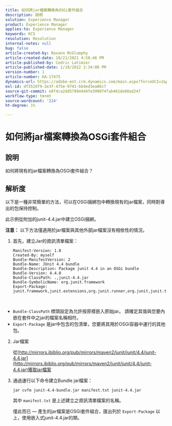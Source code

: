 ```yaml
---
title: 如何將jar檔案轉換為OSGi套件組合
description: 說明
solution: Experience Manager
product: Experience Manager
applies-to: Experience Manager
keywords: KCS
resolution: Resolution
internal-notes: null
bug: false
article-created-by: Roxann McGlumphy
article-created-date: 10/21/2021 4:58:46 PM
article-published-by: Cedric Latimier
article-published-date: 1/18/2022 2:34:00 PM
version-number: 1
article-number: KA-17475
dynamics-url: https://adobe-ent.crm.dynamics.com/main.aspx?forceUCI=1&pagetype=entityrecord&etn=knowledgearticle&id=94505726-9032-ec11-b6e5-000d3a5ba97a
exl-id: df352df9-2e3f-475e-9741-bb4ed3ea86c7
source-git-commit: e8f4ca2dd578944d4fe399074fab461de88ad247
workflow-type: tm+mt
source-wordcount: '224'
ht-degree: 1%

---
```


# 如何將jar檔案轉換為OSGi套件組合

## 說明


如何將現有的jar檔案轉換為OSGi套件組合？


## 解析度


以下是一種非常簡單的方法，可以在OSGi捆綁包中轉換現有的jar檔案，同時對導出的包保持控制。

此示例從附加的junit-4.4.jar中建立OSGi捆綁。

<b>注意：</b> 以下方法僅適用於jar檔案與其他外部jar檔案沒有相依性的情況。



1. 首先，建立Jar的資訊清單檔案：

   ```
   Manifest-Version: 1.0
   Created-By: myself
   Bundle-ManifestVersion: 2
   Bundle-Name: JUnit 4.4 bundle
   Bundle-Description: Package junit 4.4 in an OSGi bundle
   Bundle-Version: 4.4.0
   Bundle-ClassPath: .,junit-4.4.jar
   Bundle-SymbolicName: org.junit.framework
   Export-Package: junit.framework,junit.extensions,org.junit.runner,org.junit,junit.textui
   ```

 
- `Bundle-ClassPath` 標頭設定為允許按原樣嵌入原始jar。 請確定其值與您要內嵌在套件中之jar的檔案名稱相符。
- `Export-Package` 是jar中包含的包清單，您要將其用於OSGi容器中運行的其他包。
2. Jar檔案

    從[http://mirrors.ibiblio.org/pub/mirrors/maven2/junit/junit/4.4/junit-4.4.jar](http://mirrors.ibiblio.org/pub/mirrors/maven2/junit/junit/4.4/junit-4.4.jar)獲取jar檔案
    
3. 通過運行以下命令建立Bundle jar檔案：


   ```
   jar cvfm junit-4.4-bundle.jar manifest.txt junit-4.4.jar
   ```



   其中 `manifest.txt` 是上述建立之資訊清單檔案的名稱。



   僅此而已 — 產生的jar檔案是OSGi套件組合，匯出列於 `Export-Package` 以上，使用嵌入式junit-4.4.jar的類。

